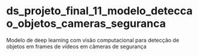 # ds_projeto_final_11_modelo_deteccao_objetos_cameras_seguranca
 Modelo de deep learning com visão computacional para detecção de objetos em frames de vídeos em câmeras de segurança
